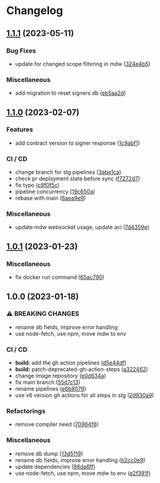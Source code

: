 # Changelog

## [1.1.1](https://github.com/aeternity/ga-multisig-backend/compare/v1.1.0...v1.1.1) (2023-05-11)


### Bug Fixes

* update for changed scope filtering in mdw ([324e4b5](https://github.com/aeternity/ga-multisig-backend/commit/324e4b5dd0a9c9c0434b5f4295047b0ff4031d4e))


### Miscellaneous

* add migration to reset signers db ([eb5aa2d](https://github.com/aeternity/ga-multisig-backend/commit/eb5aa2d4998e360cfd9e5d6ca83a6a0e7b6c079d))

## [1.1.0](https://github.com/aeternity/ga-multisig-backend/compare/v1.0.1...v1.1.0) (2023-02-07)


### Features

* add contract version to signer response ([1c9abf1](https://github.com/aeternity/ga-multisig-backend/commit/1c9abf18675bc5cccf0572e614287ecadc0bf258))


### CI / CD

* change branch for stg pipelines ([3abe1ca](https://github.com/aeternity/ga-multisig-backend/commit/3abe1ca53ad4b3d05be112c77fcc0c556300b8c7))
* check pr deployment state before sync ([f7272d7](https://github.com/aeternity/ga-multisig-backend/commit/f7272d75eb828228e3aad7567c5f1029ba938173))
* fix typo ([c8f0f5c](https://github.com/aeternity/ga-multisig-backend/commit/c8f0f5c20f5a4bc6dce5923ead2c72d2ab72aa8e))
* pipeline concurrency ([19c650a](https://github.com/aeternity/ga-multisig-backend/commit/19c650a951fb12d981f52d6199035ca994649798))
* rebase with main ([6aea9e9](https://github.com/aeternity/ga-multisig-backend/commit/6aea9e998d461d3fc14e4350d97ca05124f5cc5a))


### Miscellaneous

* update mdw websocket usage, update aci ([7d4359e](https://github.com/aeternity/ga-multisig-backend/commit/7d4359e9f4baef65d80aeeff696ea86791215231))

## [1.0.1](https://github.com/aeternity/ga-multisig-backend/compare/v1.0.0...v1.0.1) (2023-01-23)


### Miscellaneous

* fix docker run command ([65ac790](https://github.com/aeternity/ga-multisig-backend/commit/65ac790961b87c54375611a6e91b3ddbc04f1bc3))

## 1.0.0 (2023-01-18)


### ⚠ BREAKING CHANGES

* rename db fields, improve error handling
* use node-fetch, use npm, move mdw to env

### CI / CD

* **build:** add the gh action pipelines ([d5e44df](https://github.com/aeternity/ga-multisig-backend/commit/d5e44dfa46cd961bef02c5782863f5d0ca6cbc61))
* **build:** patch-deprecated-gh-action-steps ([a322462](https://github.com/aeternity/ga-multisig-backend/commit/a32246237724d5cde666738bb2c16670c08ce4ec))
* change image repository ([e0d634a](https://github.com/aeternity/ga-multisig-backend/commit/e0d634ab36bf3a70b3686e4df26db00843ab5721))
* fix main branch ([55d7c13](https://github.com/aeternity/ga-multisig-backend/commit/55d7c138f1febdb62c505984b185cba55ff7c25a))
* rename pipelines ([e6b8079](https://github.com/aeternity/ga-multisig-backend/commit/e6b807962115840d0c6f8b67469423052bbc811e))
* use v6 version gh actions for all steps in stg ([2d930a9](https://github.com/aeternity/ga-multisig-backend/commit/2d930a9b4b6744c1108788c71ce8e9d900510889))


### Refactorings

* remove compiler need ([70964f6](https://github.com/aeternity/ga-multisig-backend/commit/70964f67d6e24f1dd77bd0eb57e6e1b2f8092562))


### Miscellaneous

* remove db dump ([13d5119](https://github.com/aeternity/ga-multisig-backend/commit/13d511913e0a0e89bf68b1b4f00025908d291a70))
* rename db fields, improve error handling ([b2cc0e9](https://github.com/aeternity/ga-multisig-backend/commit/b2cc0e9455dd1db8cd54caef26defa09e6212fff))
* update dependencies ([98da6ff](https://github.com/aeternity/ga-multisig-backend/commit/98da6ff999b2ad72085b974a05fd2deb04cfac4a))
* use node-fetch, use npm, move mdw to env ([e2f391f](https://github.com/aeternity/ga-multisig-backend/commit/e2f391f2c2a8ce0882325be0dff619f8d065541f))
